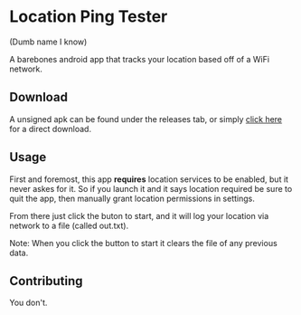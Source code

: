 # Location Ping Tester
(Dumb name I know)


A barebones android app that tracks your location based off of a WiFi network.

## Download

A unsigned apk can be found under the releases tab, or simply [click here](https://github.com/yeSpud/Location-Ping-Tester/releases/download/0.1/app-debug.apk) for a direct download.

## Usage

First and foremost, this app **requires** location services to be enabled, but it never askes for it. So if you launch it and it says location required be sure to quit the app, then manually grant location permissions in settings.

From there just click the buton to start, and it will log your location via network to a file (called out.txt).

Note: When you click the button to start it clears the file of any previous data.

## Contributing

You don't.
